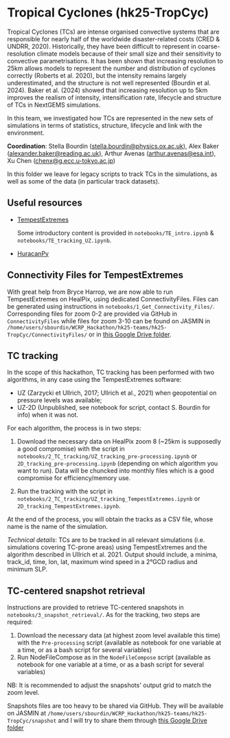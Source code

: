 # Tropical Cyclones (hk25-TropCyc)

Tropical Cyclones (TCs) are intense organised convective systems that are responsible for nearly half of the worldwide disaster-related costs (CRED & UNDRR, 2020). Historically, they have been difficult to represent in coarse-resolution climate models because of their small size and their sensitivity to convective parametrisations. It has been shown that increasing resolution to 25km allows models to represent the number and distribution of cyclones correctly (Roberts et al. 2020), but the intensity remains largely underestimated, and the structure is not well represented (Bourdin et al. 2024). Baker et al. (2024) showed that increasing resolution up to 5km improves the realism of intensity, intensification rate, lifecycle and structure of TCs in NextGEMS simulations.

In this team, we investigated how TCs are represented in the new sets of simulations in terms of statistics, structure, lifecycle and link with the environment.

**Coordination**: Stella Bourdin (stella.bourdin@physics.ox.ac.uk), Alex Baker (alexander.baker@reading.ac.uk), Arthur Avenas (arthur.avenas@esa.int), Xu Chen (chenx@g.ecc.u-tokyo.ac.jp)

In this folder we leave for legacy scripts to track TCs in the simulations, as well as some of the data (in particular track datasets).

## Useful resources

* [TempestExtremes](https://github.com/ClimateGlobalChange/tempestextremes)

  Some introductory content is provided in `notebooks/TE_intro.ipynb` & `notebooks/TE_tracking_UZ.ipynb`.

* [HuracanPy](https://huracanpy.readthedocs.io/en/latest/)

## Connectivity Files for TempestExtremes

With great help from Bryce Harrop, we are now able to run TempestExtremes on HealPix, using dedicated ConnectivityFiles. 
Files can be generated using instructions in `notebooks/1_Get_Connectivity_Files/`. Corresponding files for zoom 0-2 are provided via GitHub in `ConnectivityFiles` while files for zoom 3-10 can be found on JASMIN in `/home/users/sbourdin/WCRP_Hackathon/hk25-teams/hk25-TropCyc/ConnectivityFiles/` or in [this Google Drive folder](https://drive.google.com/drive/folders/1fNDDQA_G-yy05SP8J8pV2EIFJCs1bOtb?usp=sharing).

## TC tracking

In the scope of this hackathon, TC tracking has been performed with two algorithms, in any case using the TempestExtremes software:

* UZ (Zarzycki et Ullrich, 2017; Ullrich et al., 2021) when geopotential on pressure levels was available;
* UZ-2D (Unpublished, see notebook for script, contact S. Bourdin for info) when it was not.

For each algorithm, the process is in two steps:

1. Download the necessary data on HealPix zoom 8 (~25km is supposedly a good compromise) with the script in `notebooks/2_TC_tracking/UZ_tracking_pre-processing.ipynb` or `2D_tracking_pre-processing.ipynb` (depending on which algorithm you want to run). Data will be chuncked into monthly files which is a good compromise for efficiency/memory use.

2. Run the tracking with the script in `notebooks/2_TC_tracking/UZ_tracking_TempestExtremes.ipynb` or `2D_tracking_TempestExtremes.ipynb`.

At the end of the process, you will obtain the tracks as a CSV file, whose name is the name of the simulation.


*Technical details*:
TCs are to be tracked in all relevant simulations (i.e. simulations covering TC-prone areas) using TempestExtremes and the algorithm described in Ullrich et al. 2021.
Output should include, a minima, track_id, time, lon, lat, maximum wind speed in a 2°GCD radius and minimum SLP.

## TC-centered snapshot retrieval

Instructions are provided to retrieve TC-centered snapshots in `notebooks/3_snapshot_retrieval/`.
As for the tracking, two steps are required:

1. Download the necessary data (at highest zoom level available this time) with the `Pre-processing` script (available as notebook for one variable at a time, or as a bash script for several variables)
2. Run NodeFileCompose as in the `NodeFileCompose` script (available as notebook for one variable at a time, or as a bash script for several variables)

NB: It is recommended to adjust the snapshots' output grid to match the zoom level.

Snapshots files are too heavy to be shared via GitHub. 
They will be available on JASMIN at `/home/users/sbourdin/WCRP_Hackathon/hk25-teams/hk25-TropCyc/snapshot` and
I will try to share them through [this Google Drive folder](https://drive.google.com/drive/folders/1fNDDQA_G-yy05SP8J8pV2EIFJCs1bOtb?usp=sharing)